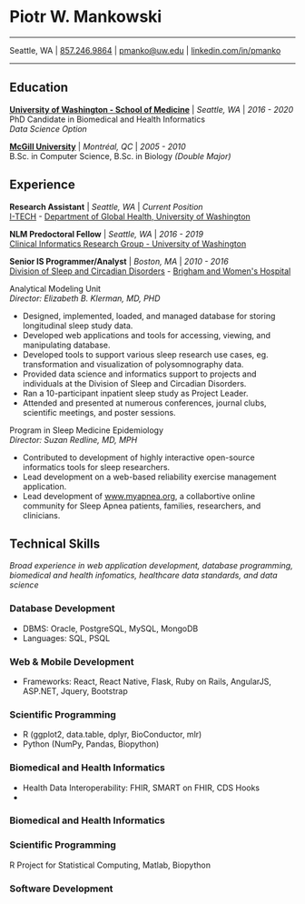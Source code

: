 # Piotr W. Mankowski
---------------------

Seattle, WA | [857.246.9864](tel:18572469864) | [pmanko@uw.edu](mailto:pmanko@uw.edu) | [linkedin.com/in/pmanko](linkedin.com/in/pmanko)

---------------------

## Education

**[University of Washington - School of Medicine](www.uw.edu)** | *Seattle, WA*  | *2016 - 2020*  
PhD Candidate in Biomedical and Health Informatics  
*Data Science Option*

**[McGill University](www.mcgill.ca)** | *Montréal, QC*  | *2005 - 2010*  
B.Sc. in Computer Science, B.Sc. in Biology *(Double Major)*  

## Experience

**Research Assistant** | *Seattle, WA* | *Current Position*  
[I-TECH](http://www.go2itech.org/) - [Department of Global Health, University of Washington](https://globalhealth.washington.edu/)

**NLM Predoctoral Fellow** | *Seattle, WA* | *2016 - 2019*  
[Clinical Informatics Research Group - University of Washington]((https://www.cirg.washington.edu/))

  
**Senior IS Programmer/Analyst** | *Boston, MA* | *2010 - 2016*  
[Division of Sleep and Circadian Disorders](https://www.brighamandwomens.org/medicine/sleep-and-circadian-disorders/overview) - [Brigham and Women's Hospital](https://www.brighamandwomens.org/)

Analytical Modeling Unit  
*Director: Elizabeth B. Klerman, MD, PHD*

- Designed, implemented, loaded, and managed database for storing longitudinal sleep study data.
- Developed web applications and tools for accessing, viewing, and manipulating database.
- Developed tools to support various sleep research use cases, eg. transformation and visualization of polysomnography data.
- Provided data science and informatics support to projects and individuals at the Division of Sleep and Circadian Disorders.
- Ran a 10-participant inpatient sleep study as Project Leader. 
- Attended and presented at numerous conferences, journal clubs, scientific meetings, and poster sessions. 
 
Program in Sleep Medicine Epidemiology  
*Director: Suzan Redline, MD, MPH*

- Contributed to development of highly interactive open-source informatics tools for sleep researchers.
- Lead development on a web-based reliability exercise management application.
- Lead development of www.myapnea.org, a collabortive online community for Sleep Apnea patients, families, researchers, and clinicians.

## Technical Skills

*Broad experience in web application development, database programming, biomedical and health infomatics, healthcare data standards, and data science*

### Database Development
- DBMS: Oracle, PostgreSQL, MySQL, MongoDB
- Languages: SQL, PSQL  

### Web & Mobile Development
- Frameworks: React, React Native, Flask, Ruby on Rails, AngularJS, ASP.NET, Jquery, Bootstrap

### Scientific Programming
- R (ggplot2, data.table, dplyr, BioConductor, mlr) 
- Python (NumPy, Pandas, Biopython)

### Biomedical and Health Informatics
- Health Data Interoperability: FHIR, SMART on FHIR, CDS Hooks
- 


### Biomedical and Health Informatics 

### Scientific Programming
R Project for Statistical Computing, Matlab, Biopython

### Software Development




